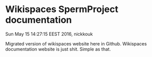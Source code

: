 # Wikispaces SpermProject documentation
Sun May 15 14:27:15 EEST 2016, nickkouk

Migrated version of wikispaces website here in Github. Wikispaces documentation
website is just shit. Simple as that. 

